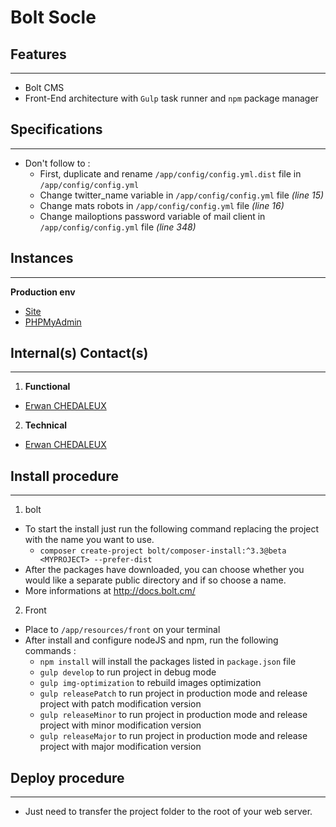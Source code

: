 Bolt Socle
========================

Features
--------------
***
  * Bolt CMS
  * Front-End architecture with `Gulp` task runner and `npm` package manager


Specifications
--------------
***
  * Don't follow to :
    * First, duplicate and rename `/app/config/config.yml.dist` file in `/app/config/config.yml`
    * Change twitter_name variable in `/app/config/config.yml` file _(line 15)_
    * Change mats robots in `/app/config/config.yml` file _(line 16)_
    * Change mailoptions password variable of mail client in `/app/config/config.yml` file _(line 348)_


Instances
--------------
***
**Production env**
  * [Site](http://)
  * [PHPMyAdmin](https://)


Internal(s) Contact(s)
--------------
***
1. **Functional**
  * [Erwan CHEDALEUX](mailto:erwan.chedaleux@gmail.com)

2. **Technical**
  * [Erwan CHEDALEUX](mailto:erwan.chedaleux@gmail.com)


Install procedure
--------------
***
1. bolt
  * To start the install just run the following command replacing the project with
  the name you want to use.
    * `composer create-project bolt/composer-install:^3.3@beta <MYPROJECT> --prefer-dist`
  * After the packages have downloaded, you can choose whether you would like a
  separate public directory and if so choose a name.
  * More informations at http://docs.bolt.cm/
2. Front
  * Place to `/app/resources/front` on your terminal
  * After install and configure nodeJS and npm, run the following commands :
    * `npm install` will install the packages listed in `package.json` file
    * `gulp develop` to run project in debug mode
    * `gulp img-optimization` to rebuild images optimization
    * `gulp releasePatch` to run project in production mode and release project with patch modification version
    * `gulp releaseMinor` to run project in production mode and release project with minor modification version
    * `gulp releaseMajor` to run project in production mode and release project with major modification version


Deploy procedure
--------------
***
  * Just need to transfer the project folder to the root of your web server.

